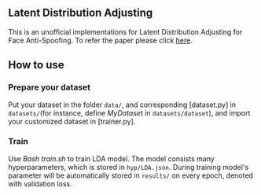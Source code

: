 
## Latent Distribution Adjusting

This is an unofficial implementations for Latent Distribution Adjusting for Face Anti-Spoofing. 
To refer the paper please click [here](https://arxiv.org/abs/2305.09285).

## How to use

### Prepare your dataset

Put your dataset in the folder ``data/``, and corresponding [dataset.py] in ``datasets/``(for instance, define 
*MyDataset* in ``datasets/dataset``), and import your customized dataset in [trainer.py].

### Train

Use *Bash train.sh* to train LDA model. The model consists many hyperparameters, which is stored in ``hyp/LDA.json``. 
During training model's parameter will be automatically stored in ``results/`` on every epoch, denoted with validation loss.
